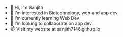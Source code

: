 - 👋 Hi, I’m Sanjith
- 👀 I’m interested in Biotechnology, web and app dev
- 🌱 I’m currently learning Web Dev
- 💞️ I’m looking to collaborate on app dev
- 📫 Visit my website at sanjith7146.github.io

<!---
Sanjith7146/Sanjith7146 is a ✨ special ✨ repository because its `README.md` (this file) appears on your GitHub profile.
You can click the Preview link to take a look at your changes.
--->
